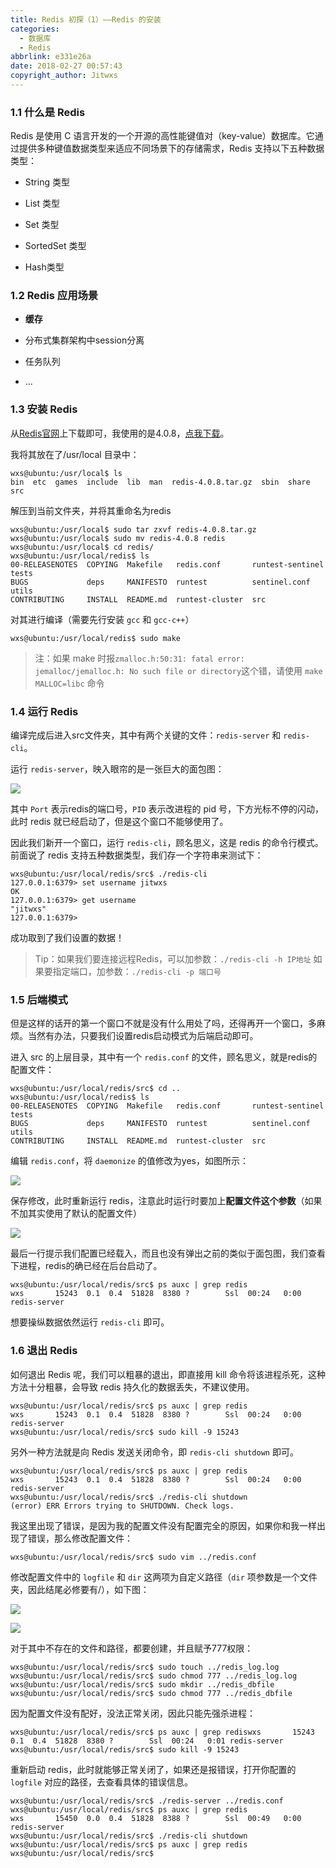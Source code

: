 ```yaml
---
title: Redis 初探（1）——Redis 的安装
categories: 
  - 数据库
  - Redis
abbrlink: e331e26a
date: 2018-02-27 00:57:43
copyright_author: Jitwxs
---
```


### 1.1 什么是 Redis

Redis 是使用 C 语言开发的一个开源的高性能键值对（key-value）数据库。它通过提供多种键值数据类型来适应不同场景下的存储需求，Redis 支持以下五种数据类型：

- String 类型

- List 类型

- Set 类型

- SortedSet 类型

-  Hash类型

### 1.2 Redis 应用场景

- **缓存**

- 分布式集群架构中session分离

- 任务队列

- ...

### 1.3 安装 Redis

从[Redis官网](http://www.redis.cn/download.html)上下载即可，我使用的是4.0.8，[点我下载](http://download.redis.io/releases/redis-4.0.8.tar.gz)。

我将其放在了/usr/local 目录中：

```shell
wxs@ubuntu:/usr/local$ ls
bin  etc  games  include  lib  man  redis-4.0.8.tar.gz  sbin  share  src
```

解压到当前文件夹，并将其重命名为redis

```shell
wxs@ubuntu:/usr/local$ sudo tar zxvf redis-4.0.8.tar.gz
wxs@ubuntu:/usr/local$ sudo mv redis-4.0.8 redis
wxs@ubuntu:/usr/local$ cd redis/
wxs@ubuntu:/usr/local/redis$ ls
00-RELEASENOTES  COPYING  Makefile   redis.conf       runtest-sentinel  tests
BUGS             deps     MANIFESTO  runtest          sentinel.conf     utils
CONTRIBUTING     INSTALL  README.md  runtest-cluster  src
```

对其进行编译（需要先行安装 `gcc` 和 `gcc-c++`）

```shell
wxs@ubuntu:/usr/local/redis$ sudo make
```

>注：如果 make 时报`zmalloc.h:50:31: fatal error: jemalloc/jemalloc.h: No such file or directory`这个错，请使用 `make MALLOC=libc` 命令

### 1.4 运行 Redis

编译完成后进入src文件夹，其中有两个关键的文件：`redis-server` 和 `redis-cli`。

运行 `redis-server`，映入眼帘的是一张巨大的面包图：

![](https://cdn.jsdelivr.net/gh/jitwxs/cdn/blog/posts/201802/20180227000842739.png)

其中 `Port` 表示redis的端口号，`PID` 表示改进程的 pid 号，下方光标不停的闪动，此时 redis 就已经启动了，但是这个窗口不能够使用了。

因此我们新开一个窗口，运行 `redis-cli`，顾名思义，这是 redis 的命令行模式。前面说了 redis 支持五种数据类型，我们存一个字符串来测试下：

```shell
wxs@ubuntu:/usr/local/redis/src$ ./redis-cli 
127.0.0.1:6379> set username jitwxs
OK
127.0.0.1:6379> get username
"jitwxs"
127.0.0.1:6379> 
```

成功取到了我们设置的数据！

>Tip：如果我们要连接远程Redis，可以加参数：`./redis-cli -h IP地址`
>如果要指定端口，加参数：`./redis-cli -p 端口号`

### 1.5 后端模式

但是这样的话开的第一个窗口不就是没有什么用处了吗，还得再开一个窗口，多麻烦。当然有办法，只要我们设置redis启动模式为后端启动即可。

进入 src 的上层目录，其中有一个 `redis.conf` 的文件，顾名思义，就是redis的配置文件：

```shell
wxs@ubuntu:/usr/local/redis/src$ cd ..
wxs@ubuntu:/usr/local/redis$ ls
00-RELEASENOTES  COPYING  Makefile   redis.conf       runtest-sentinel  tests
BUGS             deps     MANIFESTO  runtest          sentinel.conf     utils
CONTRIBUTING     INSTALL  README.md  runtest-cluster  src
```

编辑 `redis.conf`，将 `daemonize` 的值修改为yes，如图所示：

![](https://cdn.jsdelivr.net/gh/jitwxs/cdn/blog/posts/201802/20180227001929294.png)

保存修改，此时重新运行 redis，注意此时运行时要加上**配置文件这个参数**（如果不加其实使用了默认的配置文件）

![](https://cdn.jsdelivr.net/gh/jitwxs/cdn/blog/posts/201802/20180227002449161.png)

最后一行提示我们配置已经载入，而且也没有弹出之前的类似于面包图，我们查看下进程，redis的确已经在后台启动了。

```shell
wxs@ubuntu:/usr/local/redis/src$ ps auxc | grep redis
wxs       15243  0.1  0.4  51828  8380 ?        Ssl  00:24   0:00 redis-server
```

想要操纵数据依然运行 `redis-cli` 即可。

### 1.6 退出 Redis

如何退出 Redis 呢，我们可以粗暴的退出，即直接用 kill 命令将该进程杀死，这种方法十分粗暴，会导致 redis 持久化的数据丢失，不建议使用。

```shell
wxs@ubuntu:/usr/local/redis/src$ ps auxc | grep redis
wxs       15243  0.1  0.4  51828  8380 ?        Ssl  00:24   0:00 redis-server
wxs@ubuntu:/usr/local/redis/src$ sudo kill -9 15243
```

另外一种方法就是向 Redis 发送关闭命令，即 `redis-cli shutdown` 即可。

```shell
wxs@ubuntu:/usr/local/redis/src$ ps auxc | grep redis
wxs       15243  0.1  0.4  51828  8380 ?        Ssl  00:24   0:00 redis-server
wxs@ubuntu:/usr/local/redis/src$ ./redis-cli shutdown
(error) ERR Errors trying to SHUTDOWN. Check logs.
```

我这里出现了错误，是因为我的配置文件没有配置完全的原因，如果你和我一样出现了错误，那么修改配置文件：

```shell
wxs@ubuntu:/usr/local/redis/src$ sudo vim ../redis.conf
```

修改配置文件中的 `logfile` 和 `dir` 这两项为自定义路径（`dir` 项参数是一个文件夹，因此结尾必修要有/），如下图：

![](https://cdn.jsdelivr.net/gh/jitwxs/cdn/blog/posts/201802/2018022700443054.png)

![](https://cdn.jsdelivr.net/gh/jitwxs/cdn/blog/posts/201802/20180227004439162.png)

对于其中不存在的文件和路径，都要创建，并且赋予777权限：

```shell
wxs@ubuntu:/usr/local/redis/src$ sudo touch ../redis_log.log
wxs@ubuntu:/usr/local/redis/src$ sudo chmod 777 ../redis_log.log
wxs@ubuntu:/usr/local/redis/src$ sudo mkdir ../redis_dbfile
wxs@ubuntu:/usr/local/redis/src$ sudo chmod 777 ../redis_dbfile
```

因为配置文件没有配好，没法正常关闭，因此只能先强杀进程：

```shell
wxs@ubuntu:/usr/local/redis/src$ ps auxc | grep rediswxs       15243  0.1  0.4  51828  8380 ?        Ssl  00:24   0:01 redis-server
wxs@ubuntu:/usr/local/redis/src$ sudo kill -9 15243
```

重新启动 redis，此时就能够正常关闭了，如果还是报错误，打开你配置的 `logfile` 对应的路径，去查看具体的错误信息。

```shell
wxs@ubuntu:/usr/local/redis/src$ ./redis-server ../redis.conf 
wxs@ubuntu:/usr/local/redis/src$ ps auxc | grep redis
wxs       15450  0.0  0.4  51828  8388 ?        Ssl  00:49   0:00 redis-server
wxs@ubuntu:/usr/local/redis/src$ ./redis-cli shutdown
wxs@ubuntu:/usr/local/redis/src$ ps auxc | grep redis
wxs@ubuntu:/usr/local/redis/src$ 
```
